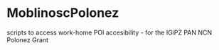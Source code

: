 # MoblinoscPolonez
scripts to access work-home POI accesibility - for the IGiPZ PAN NCN Polonez Grant
